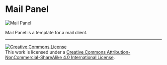 # Mail Panel

![Mail Panel](https://cdn.rawgit.com/mobihack/gallery/cd188c06/docs/elemental-gallery-screenshot.png)


Mail Panel is a template for a mail client.

***

[![Creative Commons License](https://i.creativecommons.org/l/by-nc-sa/4.0/80x15.png)](http://creativecommons.org/licenses/by-nc-sa/4.0/)  
This work is licensed under a [Creative Commons Attribution-NonCommercial-ShareAlike 4.0 International License](http://creativecommons.org/licenses/by-nc-sa/4.0/).
